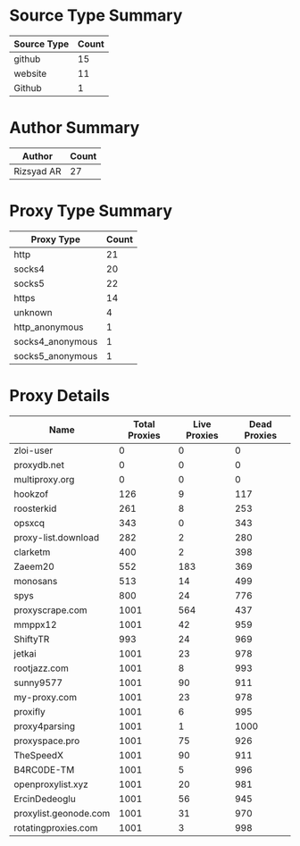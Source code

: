 # Source Type Summary

| Source Type | Count |
|-------------|-------|
| github | 15 |
| website | 11 |
| Github | 1 |


# Author Summary

| Author | Count |
|--------|-------|
| Rizsyad AR | 27 |


# Proxy Type Summary

| Proxy Type | Count |
|------------|-------|
| http | 21 |
| socks4 | 20 |
| socks5 | 22 |
| https | 14 |
| unknown | 4 |
| http_anonymous | 1 |
| socks4_anonymous | 1 |
| socks5_anonymous | 1 |


# Proxy Details

| Name | Total Proxies | Live Proxies | Dead Proxies |
|------|---------------|--------------|---------------|
| zloi-user | 0 | 0 | 0 |
| proxydb.net | 0 | 0 | 0 |
| multiproxy.org | 0 | 0 | 0 |
| hookzof | 126 | 9 | 117 |
| roosterkid | 261 | 8 | 253 |
| opsxcq | 343 | 0 | 343 |
| proxy-list.download | 282 | 2 | 280 |
| clarketm | 400 | 2 | 398 |
| Zaeem20 | 552 | 183 | 369 |
| monosans | 513 | 14 | 499 |
| spys | 800 | 24 | 776 |
| proxyscrape.com | 1001 | 564 | 437 |
| mmppx12 | 1001 | 42 | 959 |
| ShiftyTR | 993 | 24 | 969 |
| jetkai | 1001 | 23 | 978 |
| rootjazz.com | 1001 | 8 | 993 |
| sunny9577 | 1001 | 90 | 911 |
| my-proxy.com | 1001 | 23 | 978 |
| proxifly | 1001 | 6 | 995 |
| proxy4parsing | 1001 | 1 | 1000 |
| proxyspace.pro | 1001 | 75 | 926 |
| TheSpeedX | 1001 | 90 | 911 |
| B4RC0DE-TM | 1001 | 5 | 996 |
| openproxylist.xyz | 1001 | 20 | 981 |
| ErcinDedeoglu | 1001 | 56 | 945 |
| proxylist.geonode.com | 1001 | 31 | 970 |
| rotatingproxies.com | 1001 | 3 | 998 |
